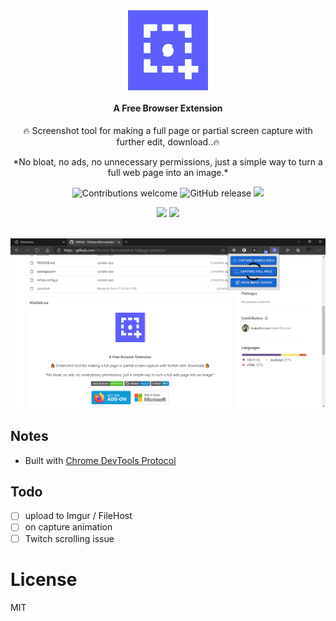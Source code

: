 <div align="center">
  <img src="package/icons/icon128.png"><br /><br />

  <h4 style="margin-top:0">A Free Browser Extension</h4>
  <p>🔥 Screenshot tool for making a full page or partial screen capture with further edit, download..🔥</p>
  <p>*No bloat, no ads, no unnecessary permissions, just a simple way to turn a full web page into an image.*</p>

  ![Contributions welcome](https://img.shields.io/badge/contributions-welcome-brightgreen) ![GitHub release](https://img.shields.io/github/release/Chromo-lib/screenshot-fullpage-extension/all?logo=GitHub) ![](https://badgen.net/github/license/Chromo-lib/screenshot-fullpage-extension)

</div>

<p align="center">
  <a href="https://addons.mozilla.org/en-US/firefox/addon/easy-screenshot-tool-screeno/" rel="nofollow">
    <img src="https://i.imgur.com/kMH6r1a.png" style="max-width:100%;"></a>

  <a href="https://microsoftedge.microsoft.com/addons/detail/screeno/cojipojkakbndfndibdmoemekfhffkel" rel="nofollow">
    <img src="https://i.imgur.com/n49Wiu2.png" style="max-width:100%;"></a>
  <br><br>
</p>

![](capturev2.png)

## Notes
- Built with [Chrome DevTools Protocol](https://chromedevtools.github.io/devtools-protocol/)

## Todo
- [ ] upload to Imgur / FileHost
- [ ] on capture animation
- [ ] Twitch scrolling issue

# License
MIT